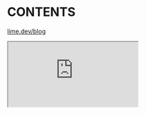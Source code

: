 # CONTENTS

[lime.dev/blog](https://lime.dev/blog/)

<iframe src="https://docs.google.com/spreadsheets/d/e/2PACX-1vTRtJS_zBATZM30W1PiCErNqDLY_Snhtyny96NH6uoPRB0TVUaYjQksZOm7vgtb7cA0MgqojuiTZuhB/pubhtml?gid=251251073&amp;single=true&amp;widget=true&amp;headers=false"></iframe>
